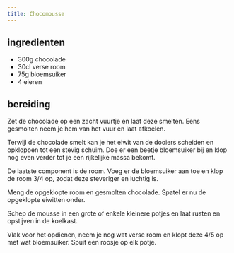 ```yaml
---
title: Chocomousse
---
```


##  ingredienten 

* 300g chocolade
* 30cl verse room
* 75g bloemsuiker
* 4 eieren

##  bereiding 

Zet de chocolade op een zacht vuurtje en laat deze smelten. Eens gesmolten neem je hem van het vuur en laat afkoelen.

Terwijl de chocolade smelt kan je het eiwit van de dooiers scheiden en opkloppen tot een stevig schuim. Doe er een beetje bloemsuiker bij en klop nog even verder tot je een rijkelijke massa bekomt.

De laatste component is de room. Voeg er de bloemsuiker aan toe en klop de room 3/4 op, zodat deze steveriger en luchtig is.

Meng de opgeklopte room en gesmolten chocolade. Spatel er nu de opgeklopte eiwitten onder. 

Schep de mousse in een grote of enkele kleinere potjes en laat rusten en opstijven in de koelkast.

Vlak voor het opdienen, neem je nog wat verse room en klopt deze 4/5 op met wat bloemsuiker. Spuit een roosje op elk potje.

